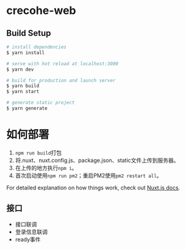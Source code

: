 # crecohe-web

## Build Setup

```bash
# install dependencies
$ yarn install

# serve with hot reload at localhost:3000
$ yarn dev

# build for production and launch server
$ yarn build
$ yarn start

# generate static project
$ yarn generate
```

# 如何部署

1. `npm run build`打包
2. 将.nuxt、nuxt.config.js、package.json、static文件上传到服务器。
3. 在上传的地方执行`npm i`。
4. 首次启动使用`npm run pm2`；重启PM2使用`pm2 restart all`。




For detailed explanation on how things work, check out [Nuxt.js docs](https://nuxtjs.org).

## 接口
- 接口联调
- 登录信息联调
- ready事件
